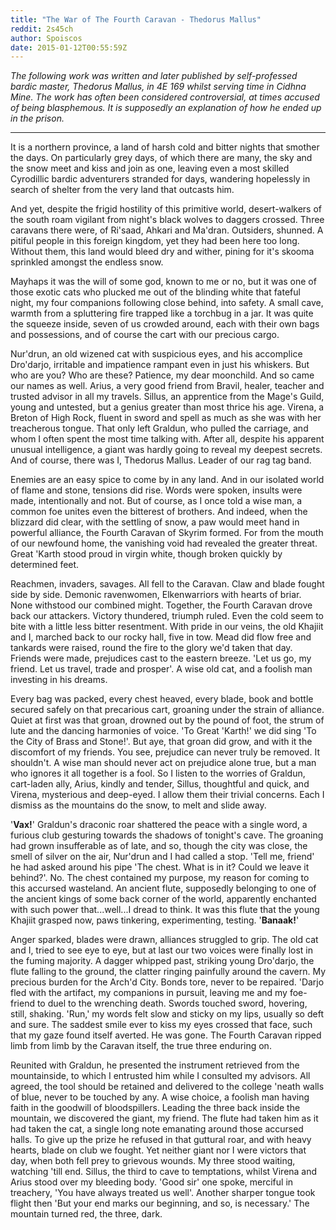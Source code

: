 ```yaml
---
title: "The War of The Fourth Caravan - Thedorus Mallus"
reddit: 2s45ch
author: Spoiscos
date: 2015-01-12T00:55:59Z
---
```


*The following work was written and later published by self-professed bardic master, Thedorus Mallus, in 4E 169 whilst serving time in Cidhna Mine. The work has often been considered controversial, at times accused of being blasphemous. It is supposedly an explanation of how he ended up in the prison.*

--------------------------------------------------
It is a northern province, a land of harsh cold and bitter nights that smother the days. On particularly grey days, of which there are many, the sky and the snow meet and kiss and join as one, leaving even a most skilled Cyrodillic bardic adventurers stranded for days, wandering hopelessly in search of shelter from the very land that outcasts him.

And yet, despite the frigid hostility of this primitive world, desert-walkers of the south roam vigilant from night's black wolves to daggers crossed. Three caravans there were, of Ri'saad, Ahkari and Ma'dran. Outsiders, shunned. A pitiful people in this foreign kingdom, yet they had been here too long. Without them, this land would bleed dry and wither, pining for it's skooma sprinkled amongst the endless snow.

Mayhaps it was the will of some god, known to me or no, but it was one of those exotic cats who plucked me out of the blinding white that fateful night, my four companions following close behind, into safety. A small cave, warmth from a spluttering fire trapped like a torchbug in a jar. It was quite the squeeze inside, seven of us crowded around, each with their own bags and possessions, and of course the cart with our precious cargo.

Nur'drun, an old wizened cat with suspicious eyes, and his accomplice Dro'darjo, irritable and impatience rampant even in just his whiskers. But who are you? Who are these? Patience, my dear moonchild. And so came our names as well. Arius, a very good friend from Bravil, healer, teacher and trusted advisor in all my travels. Sillus, an apprentice from the Mage's Guild, young and untested, but a genius greater than most thrice his age. Virena, a Breton of High Rock, fluent in sword and spell as much as she was with her treacherous tongue. That only left Graldun, who pulled the carriage, and whom I often spent the most time talking with. After all, despite his apparent unusual intelligence, a giant was hardly going to reveal my deepest secrets. And of course, there was I, Thedorus Mallus. Leader of our rag tag band.

Enemies are an easy spice to come by in any land. And in our isolated world of flame and stone, tensions did rise. Words were spoken, insults were made, intentionally and not. But of course, as I once told a wise man, a common foe unites even the bitterest of brothers. And indeed, when the blizzard did clear, with the settling of snow, a paw would meet hand in powerful alliance, the Fourth Caravan of Skyrim formed. For from the mouth of our newfound home, the vanishing void had revealed the greater threat. Great 'Karth stood proud in virgin white, though broken quickly by determined feet. 

Reachmen, invaders, savages. All fell to the Caravan. Claw and blade fought side by side. Demonic ravenwomen, Elkenwarriors with hearts of briar. None withstood our combined might. Together, the Fourth Caravan drove back our attackers. Victory thundered, triumph ruled. Even the cold seem to bite with a little less bitter resentment. With pride in our veins, the old Khajiit and I, marched back to our rocky hall, five in tow. Mead did flow free and tankards were raised, round the fire to the glory we'd taken that day. Friends were made, prejudices cast to the eastern breeze. 'Let us go, my friend. Let us travel, trade and prosper'. A wise old cat, and a foolish man investing in his dreams.

Every bag was packed, every chest heaved, every blade, book and bottle secured safely on that precarious cart, groaning under the strain of alliance. Quiet at first was that groan, drowned out by the pound of foot, the strum of lute and the dancing harmonies of voice. 'To Great 'Karth!' we did sing 'To the City of Brass and Stone!'. But aye, that groan did grow, and with it the discomfort of my friends. You see, prejudice can never truly be removed. It shouldn't. A wise man should never act on prejudice alone true, but a man who ignores it all together is a fool. So I listen to the worries of Graldun, cart-laden ally, Arius, kindly and tender, Sillus, thoughtful and quick, and Virena, mysterious and deep-eyed. I allow them their trivial concerns. Each I dismiss as the mountains do the snow, to melt and slide away.

'**Vax!**' Graldun's draconic roar shattered the peace with a single word, a furious club gesturing towards the shadows of tonight's cave. The groaning had grown insufferable as of late, and so, though the city was close, the smell of silver on the air, Nur'drun and I had called a stop. 'Tell me, friend' he had asked around his pipe 'The chest. What is in it? Could we leave it behind?'. No. The chest contained my purpose, my reason for coming to this accursed wasteland. An ancient flute, supposedly belonging to one of the ancient kings of some back corner of the world, apparently enchanted with such power that...well...I dread to think. It was this flute that the young Khajiit grasped now, paws tinkering, experimenting, testing. '**Banaak!**'

Anger sparked, blades were drawn, alliances struggled to grip. The old cat and I, tried to see eye to eye, but at last our two voices were finally lost in the fuming majority. A dagger whipped past, striking young Dro'darjo, the flute falling to the ground, the clatter ringing painfully around the cavern. My precious burden for the Arch'd City. Bonds tore, never to be repaired. 'Darjo fled with the artifact, my companions in pursuit, leaving me and my foe-friend to duel to the wrenching death. Swords touched sword, hovering, still, shaking. 'Run,' my words felt slow and sticky on my lips, usually so deft and sure. The saddest smile ever to kiss my eyes crossed that face, such that my gaze found itself averted. He was gone. The Fourth Caravan ripped limb from limb by the Caravan itself, the true three enduring on.

Reunited with Graldun, he presented the instrument retrieved from the mountainside, to which I entrusted him while I consulted my advisors. All agreed, the tool should be retained and delivered to the college 'neath walls of blue, never to be touched by any. A wise choice, a foolish man having faith in the goodwill of bloodspillers. Leading the three back inside the mountain, we discovered the giant, my friend. The flute had taken him as it had taken the cat, a single long note emanating around those accursed halls. To give up the prize he refused in that guttural roar, and with heavy hearts, blade on club we fought. Yet neither giant nor I were victors that day, when both fell prey to grievous wounds. My three stood waiting, watching 'till end. Sillus, the third to cave to temptations, whilst Virena and Arius stood over my bleeding body. 'Good sir' one spoke, merciful in treachery, 'You have always treated us well'. Another sharper tongue took flight then 'But your end marks our beginning, and so, is necessary.' The mountain turned red, the three, dark. 
